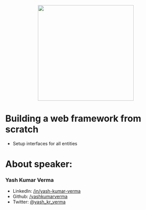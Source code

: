 <p align="center">
  <img src="https://cdn.discordapp.com/attachments/752102248691007529/752102569710714911/sticker.png" width="300" />
</p>

# Building a web framework from scratch
- Setup interfaces for all entities

# About speaker:
### Yash Kumar Verma
- LinkedIn: [/in/yash-kumar-verma](https://www.linkedin.com/in/yash-kumar-verma/)
- Github: [/yashkumarverma](https://github.com/yashkumarverma/)
- Twitter: [@yash_kr_verma](https://twitter.com/yash_kr_verma)
